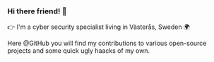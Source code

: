 ### Hi there friend! 👋

👉 I'm a cyber security specialist living in Västerås, Sweden 🌍 

Here @GitHub you will find my contributions to various open-source projects and some quick ugly haacks of my own. 
